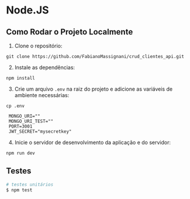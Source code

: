 # Node.JS

## Como Rodar o Projeto Localmente

1. Clone o repositório:

```
git clone https://github.com/FabianoMassignani/crud_clientes_api.git
```

2. Instale as dependências:

```
npm install
```

3. Crie um arquivo `.env` na raiz do projeto e adicione as variáveis de ambiente necessárias:

```
cp .env
```

```
 MONGO_URI=""
 MONGO_URI_TEST=""
 PORT=3001
 JWT_SECRET="mysecretkey"
```

4. Inicie o servidor de desenvolvimento da aplicação e do servidor:

```
npm run dev

```

## Testes

```bash
# testes unitários
$ npm test
```
